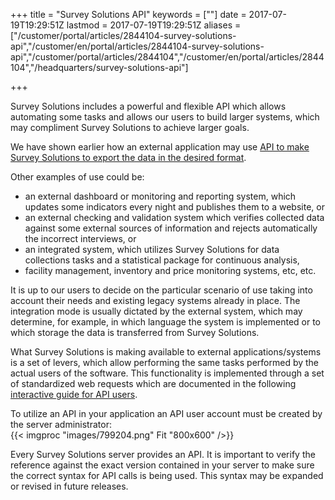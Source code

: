﻿+++
title = "Survey Solutions API"
keywords = [""]
date = 2017-07-19T19:29:51Z
lastmod = 2017-07-19T19:29:51Z
aliases = ["/customer/portal/articles/2844104-survey-solutions-api","/customer/en/portal/articles/2844104-survey-solutions-api","/customer/portal/articles/2844104","/customer/en/portal/articles/2844104","/headquarters/survey-solutions-api"]

+++

Survey Solutions includes a powerful and flexible API which allows
automating some tasks and allows our users to build larger systems,
which may compliment Survey Solutions to achieve larger goals.   
  
We have shown earlier how an external application may use [API to make
Survey Solutions to export the data in the desired
format](/headquarters/api-for-data-export).  
  
Other examples of use could be:

-   an external dashboard or monitoring and reporting system, which
    updates some indicators every night and publishes them to a website,
    or
-   an external checking and validation system which verifies collected
    data against some external sources of information and rejects
    automatically the incorrect interviews, or
-   an integrated system, which utilizes Survey Solutions for data
    collections tasks and a statistical package for continuous analysis,
-   facility management, inventory and price monitoring systems, etc,
    etc.

  
It is up to our users to decide on the particular scenario of use taking
into account their needs and existing legacy systems already in place.
The integration mode is usually dictated by the external system, which
may determine, for example, in which language the system is implemented
or to which storage the data is transferred from Survey Solutions.  
  
What Survey Solutions is making available to external
applications/systems is a set of levers, which allow performing the same
tasks performed by the actual users of the software. This functionality
is implemented through a set of standardized web requests which are
documented in the following [interactive guide for API
users](https://demo.mysurvey.solutions/apidocs/index#/).  
  
To utilize an API in your application an API user account must be
created by the server administrator:  
{{< imgproc "images/799204.png" Fit "800x600" />}}  
  
Every Survey Solutions server provides an API. It is important to verify
the reference against the exact version contained in your server to make
sure the correct syntax for API calls is being used. This syntax may be
expanded or revised in future releases.
